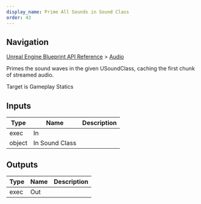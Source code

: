 ```yaml
---
display_name: Prime All Sounds in Sound Class
order: 43
---
```

## Navigation

[Unreal Engine Blueprint API Reference](https://dev.epicgames.com/documentation/en-us/unreal-engine/BlueprintAPI) > [Audio](https://dev.epicgames.com/documentation/en-us/unreal-engine/BlueprintAPI/Audio)

Primes the sound waves in the given USoundClass, caching the first chunk of streamed audio.

Target is Gameplay Statics

## Inputs

| Type | Name | Description |
| --- | --- | --- |
| exec | In |  |
| object | In Sound Class |  |

## Outputs

| Type | Name | Description |
| --- | --- | --- |
| exec | Out |  |
